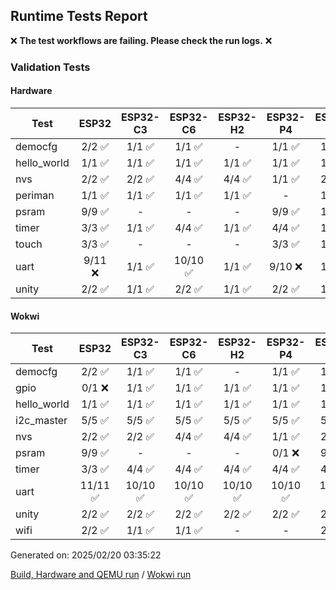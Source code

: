 ## Runtime Tests Report

:x: **The test workflows are failing. Please check the run logs.** :x:

### Validation Tests

#### Hardware

Test|ESP32|ESP32-C3|ESP32-C6|ESP32-H2|ESP32-P4|ESP32-S2|ESP32-S3
-|:-:|:-:|:-:|:-:|:-:|:-:|:-:
democfg|2/2 :white_check_mark:|1/1 :white_check_mark:|1/1 :white_check_mark:|-|1/1 :white_check_mark:|1/1 :white_check_mark:|1/1 :white_check_mark:
hello_world|1/1 :white_check_mark:|1/1 :white_check_mark:|1/1 :white_check_mark:|1/1 :white_check_mark:|1/1 :white_check_mark:|1/1 :white_check_mark:|1/1 :white_check_mark:
nvs|2/2 :white_check_mark:|2/2 :white_check_mark:|4/4 :white_check_mark:|4/4 :white_check_mark:|1/1 :white_check_mark:|2/2 :white_check_mark:|3/3 :white_check_mark:
periman|1/1 :white_check_mark:|1/1 :white_check_mark:|1/1 :white_check_mark:|1/1 :white_check_mark:|-|1/1 :white_check_mark:|1/1 :white_check_mark:
psram|9/9 :white_check_mark:|-|-|-|9/9 :white_check_mark:|1/1 :white_check_mark:|1/1 :white_check_mark:
timer|3/3 :white_check_mark:|1/1 :white_check_mark:|4/4 :white_check_mark:|1/1 :white_check_mark:|4/4 :white_check_mark:|1/1 :white_check_mark:|1/1 :white_check_mark:
touch|3/3 :white_check_mark:|-|-|-|3/3 :white_check_mark:|1/1 :white_check_mark:|1/1 :white_check_mark:
uart|9/11 :x:|1/1 :white_check_mark:|10/10 :white_check_mark:|1/1 :white_check_mark:|9/10 :x:|1/1 :white_check_mark:|1/1 :white_check_mark:
unity|2/2 :white_check_mark:|1/1 :white_check_mark:|2/2 :white_check_mark:|1/1 :white_check_mark:|2/2 :white_check_mark:|1/1 :white_check_mark:|1/1 :white_check_mark:
#### Wokwi

Test|ESP32|ESP32-C3|ESP32-C6|ESP32-H2|ESP32-P4|ESP32-S2|ESP32-S3
-|:-:|:-:|:-:|:-:|:-:|:-:|:-:
democfg|2/2 :white_check_mark:|1/1 :white_check_mark:|1/1 :white_check_mark:|-|1/1 :white_check_mark:|1/1 :white_check_mark:|1/1 :white_check_mark:
gpio|0/1 :x:|1/1 :white_check_mark:|1/1 :white_check_mark:|1/1 :white_check_mark:|1/1 :white_check_mark:|1/1 :white_check_mark:|1/1 :white_check_mark:
hello_world|1/1 :white_check_mark:|1/1 :white_check_mark:|1/1 :white_check_mark:|1/1 :white_check_mark:|1/1 :white_check_mark:|1/1 :white_check_mark:|1/1 :white_check_mark:
i2c_master|5/5 :white_check_mark:|5/5 :white_check_mark:|5/5 :white_check_mark:|5/5 :white_check_mark:|5/5 :white_check_mark:|5/5 :white_check_mark:|5/5 :white_check_mark:
nvs|2/2 :white_check_mark:|2/2 :white_check_mark:|4/4 :white_check_mark:|4/4 :white_check_mark:|1/1 :white_check_mark:|2/2 :white_check_mark:|3/3 :white_check_mark:
psram|9/9 :white_check_mark:|-|-|-|0/1 :x:|9/9 :white_check_mark:|0/1 :x:
timer|3/3 :white_check_mark:|4/4 :white_check_mark:|4/4 :white_check_mark:|4/4 :white_check_mark:|4/4 :white_check_mark:|4/4 :white_check_mark:|4/4 :white_check_mark:
uart|11/11 :white_check_mark:|10/10 :white_check_mark:|10/10 :white_check_mark:|10/10 :white_check_mark:|10/10 :white_check_mark:|10/10 :white_check_mark:|10/10 :white_check_mark:
unity|2/2 :white_check_mark:|2/2 :white_check_mark:|2/2 :white_check_mark:|2/2 :white_check_mark:|2/2 :white_check_mark:|2/2 :white_check_mark:|2/2 :white_check_mark:
wifi|2/2 :white_check_mark:|1/1 :white_check_mark:|1/1 :white_check_mark:|-|-|2/2 :white_check_mark:|3/3 :white_check_mark:


Generated on: 2025/02/20 03:35:22

[Build, Hardware and QEMU run](https://github.com/espressif/arduino-esp32/actions/runs/13426507813) / [Wokwi run](https://github.com/espressif/arduino-esp32/actions/runs/13427267732)
